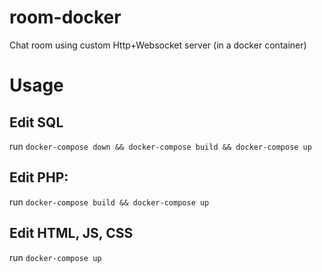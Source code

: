# room-docker

Chat room using custom Http+Websocket server (in a docker container)

# Usage

## Edit SQL

run `docker-compose down && docker-compose build && docker-compose up`

## Edit PHP:

run `docker-compose build && docker-compose up`

## Edit HTML, JS, CSS

run `docker-compose up`

